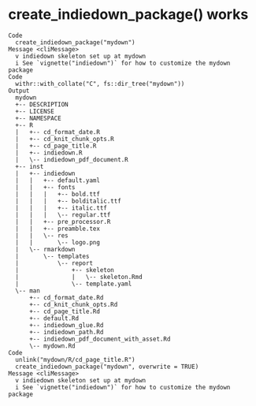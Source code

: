 # create_indiedown_package() works

    Code
      create_indiedown_package("mydown")
    Message <cliMessage>
      v indiedown skeleton set up at mydown
      i See `vignette("indiedown")` for how to customize the mydown package
    Code
      withr::with_collate("C", fs::dir_tree("mydown"))
    Output
      mydown
      +-- DESCRIPTION
      +-- LICENSE
      +-- NAMESPACE
      +-- R
      |   +-- cd_format_date.R
      |   +-- cd_knit_chunk_opts.R
      |   +-- cd_page_title.R
      |   +-- indiedown.R
      |   \-- indiedown_pdf_document.R
      +-- inst
      |   +-- indiedown
      |   |   +-- default.yaml
      |   |   +-- fonts
      |   |   |   +-- bold.ttf
      |   |   |   +-- bolditalic.ttf
      |   |   |   +-- italic.ttf
      |   |   |   \-- regular.ttf
      |   |   +-- pre_processor.R
      |   |   +-- preamble.tex
      |   |   \-- res
      |   |       \-- logo.png
      |   \-- rmarkdown
      |       \-- templates
      |           \-- report
      |               +-- skeleton
      |               |   \-- skeleton.Rmd
      |               \-- template.yaml
      \-- man
          +-- cd_format_date.Rd
          +-- cd_knit_chunk_opts.Rd
          +-- cd_page_title.Rd
          +-- default.Rd
          +-- indiedown_glue.Rd
          +-- indiedown_path.Rd
          +-- indiedown_pdf_document_with_asset.Rd
          \-- mydown.Rd
    Code
      unlink("mydown/R/cd_page_title.R")
      create_indiedown_package("mydown", overwrite = TRUE)
    Message <cliMessage>
      v indiedown skeleton set up at mydown
      i See `vignette("indiedown")` for how to customize the mydown package

